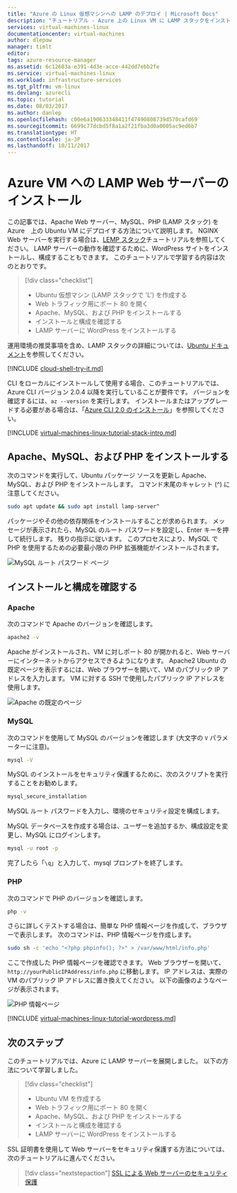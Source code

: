 ```yaml
---
title: "Azure の Linux 仮想マシンへの LAMP のデプロイ | Microsoft Docs"
description: "チュートリアル - Azure 上の Linux VM に LAMP スタックをインストールする"
services: virtual-machines-linux
documentationcenter: virtual-machines
author: dlepow
manager: timlt
editor: 
tags: azure-resource-manager
ms.assetid: 6c12603a-e391-4d3e-acce-442dd7ebb2fe
ms.service: virtual-machines-linux
ms.workload: infrastructure-services
ms.tgt_pltfrm: vm-linux
ms.devlang: azurecli
ms.topic: tutorial
ms.date: 08/03/2017
ms.author: danlep
ms.openlocfilehash: c00e6a190633348411f47490808739d570cafd69
ms.sourcegitcommit: 6699c77dcbd5f8a1a2f21fba3d0a0005ac9ed6b7
ms.translationtype: HT
ms.contentlocale: ja-JP
ms.lasthandoff: 10/11/2017
---
```

# <a name="install-a-lamp-web-server-on-an-azure-vm"></a>Azure VM への LAMP Web サーバーのインストール
この記事では、Apache Web サーバー、MySQL、PHP (LAMP スタック) を Azure　上の Ubuntu VM にデプロイする方法について説明します。 NGINX Web サーバーを実行する場合は、[LEMP スタック](tutorial-lemp-stack.md)チュートリアルを参照してください。 LAMP サーバーの動作を確認するために、WordPress サイトをインストールし、構成することもできます。 このチュートリアルで学習する内容は次のとおりです。

> [!div class="checklist"]
> * Ubuntu 仮想マシン (LAMP スタックで 'L') を作成する
> * Web トラフィック用にポート 80 を開く
> * Apache、MySQL、および PHP をインストールする
> * インストールと構成を確認する
> * LAMP サーバーに WordPress をインストールする


運用環境の推奨事項を含め、LAMP スタックの詳細については、[Ubuntu ドキュメント](https://help.ubuntu.com/community/ApacheMySQLPHP)を参照してください。

[!INCLUDE [cloud-shell-try-it.md](../../../includes/cloud-shell-try-it.md)]

CLI をローカルにインストールして使用する場合、このチュートリアルでは、Azure CLI バージョン 2.0.4 以降を実行していることが要件です。 バージョンを確認するには、`az --version` を実行します。 インストールまたはアップグレードする必要がある場合は、「[Azure CLI 2.0 のインストール]( /cli/azure/install-azure-cli)」を参照してください。 

[!INCLUDE [virtual-machines-linux-tutorial-stack-intro.md](../../../includes/virtual-machines-linux-tutorial-stack-intro.md)]

## <a name="install-apache-mysql-and-php"></a>Apache、MySQL、および PHP をインストールする

次のコマンドを実行して、Ubuntu パッケージ ソースを更新し Apache、MySQL、および PHP をインストールします。 コマンド末尾のキャレット (^) に注意してください。


```bash
sudo apt update && sudo apt install lamp-server^
```



パッケージやその他の依存関係をインストールすることが求められます。 メッセージが表示されたら、MySQL のルート パスワードを設定し、Enter キーを押して続行します。 残りの指示に従います。 このプロセスにより、MySQL で PHP を使用するための必要最小限の PHP 拡張機能がインストールされます。 

![MySQL ルート パスワード ページ][1]

## <a name="verify-installation-and-configuration"></a>インストールと構成を確認する


### <a name="apache"></a>Apache

次のコマンドで Apache のバージョンを確認します。
```bash
apache2 -v
```

Apache がインストールされ、VM に対しポート 80 が開かれると、Web サーバーにインターネットからアクセスできるようになります。 Apache2 Ubuntu の既定ページを表示するには、Web ブラウザーを開いて、VM のパブリック IP アドレスを入力します。 VM に対する SSH で使用したパブリック IP アドレスを使用します。

![Apache の既定のページ][3]


### <a name="mysql"></a>MySQL

次のコマンドを使用して MySQL のバージョンを確認します (大文字の `V` パラメーターに注意)。

```bash
mysql -V
```

MySQL のインストールをセキュリティ保護するために、次のスクリプトを実行することをお勧めします。

```bash
mysql_secure_installation
```

MySQL ルート パスワードを入力し、環境のセキュリティ設定を構成します。

MySQL データベースを作成する場合は、ユーザーを追加するか、構成設定を変更し、MySQL にログインします。

```bash
mysql -u root -p
```

完了したら「`\q`」と入力して、mysql プロンプトを終了します。

### <a name="php"></a>PHP

次のコマンドで PHP のバージョンを確認します。

```bash
php -v
```

さらに詳しくテストする場合は、簡単な PHP 情報ページを作成して、ブラウザーで表示します。 次のコマンドは、PHP 情報ページを作成します。

```bash
sudo sh -c 'echo "<?php phpinfo(); ?>" > /var/www/html/info.php'
```

ここで作成した PHP 情報ページを確認できます。 Web ブラウザーを開いて､`http://yourPublicIPAddress/info.php` に移動します。 IP アドレスは、実際の VM のパブリック IP アドレスに置き換えてください。 以下の画像のようなページが表示されます。

![PHP 情報ページ][2]

[!INCLUDE [virtual-machines-linux-tutorial-wordpress.md](../../../includes/virtual-machines-linux-tutorial-wordpress.md)]


## <a name="next-steps"></a>次のステップ

このチュートリアルでは、Azure に LAMP サーバーを展開しました。 以下の方法について学習しました。

> [!div class="checklist"]
> * Ubuntu VM を作成する
> * Web トラフィック用にポート 80 を開く
> * Apache、MySQL、および PHP をインストールする
> * インストールと構成を確認する
> * LAMP サーバーに WordPress をインストールする

SSL 証明書を使用して Web サーバーをセキュリティ保護する方法については、次のチュートリアルに進んでください。

> [!div class="nextstepaction"]
> [SSL による Web サーバーのセキュリティ保護](tutorial-secure-web-server.md)

[1]: ./media/tutorial-lamp-stack/configmysqlpassword-small.png
[2]: ./media/tutorial-lamp-stack/phpsuccesspage.png
[3]: ./media/tutorial-lamp-stack/apachesuccesspage.png